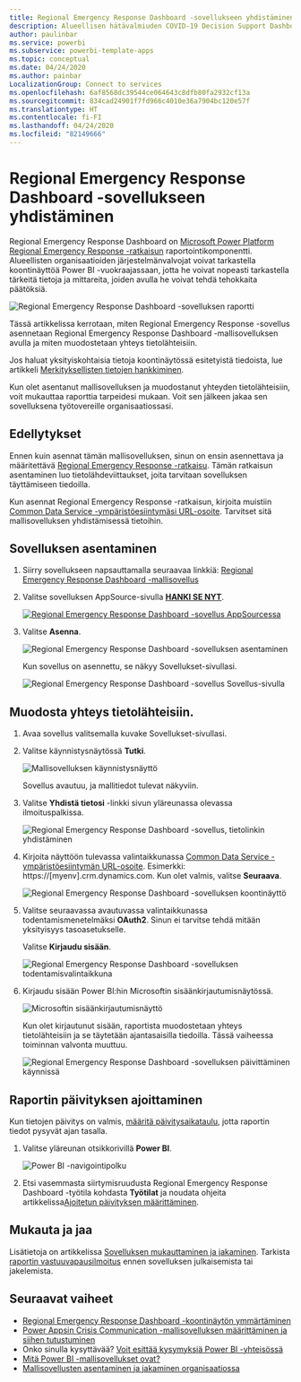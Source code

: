 ```yaml
---
title: Regional Emergency Response Dashboard -sovellukseen yhdistäminen
description: Alueellisen hätävalmiuden COVID-19 Decision Support Dashboard -mallisovelluksen hankkiminen, asentaminen ja yhdistäminen tietoihin
author: paulinbar
ms.service: powerbi
ms.subservice: powerbi-template-apps
ms.topic: conceptual
ms.date: 04/24/2020
ms.author: painbar
LocalizationGroup: Connect to services
ms.openlocfilehash: 6af8568dc39544ce064643c8dfb80fa2932cf13a
ms.sourcegitcommit: 834cad24901f7fd966c4010e36a7904bc120e57f
ms.translationtype: HT
ms.contentlocale: fi-FI
ms.lasthandoff: 04/24/2020
ms.locfileid: "82149666"
---
```

# <a name="connect-to-the-regional-emergency-response-dashboard"></a>Regional Emergency Response Dashboard -sovellukseen yhdistäminen
Regional Emergency Response Dashboard on [Microsoft Power Platform Regional Emergency Response -ratkaisun](https://docs.microsoft.com/powerapps/sample-apps/regional-emergency-response/overview) raportointikomponentti. Alueellisten organisaatioiden järjestelmänvalvojat voivat tarkastella koontinäyttöä Power BI -vuokraajassaan, jotta he voivat nopeasti tarkastella tärkeitä tietoja ja mittareita, joiden avulla he voivat tehdä tehokkaita päätöksiä.

![Regional Emergency Response Dashboard -sovelluksen raportti](media/service-connect-to-regional-emergency-response/service-regional-emergency-response-app-report.png)

Tässä artikkelissa kerrotaan, miten Regional Emergency Response -sovellus asennetaan Regional Emergency Response Dashboard -mallisovelluksen avulla ja miten muodostetaan yhteys tietolähteisiin.

Jos haluat yksityiskohtaisia tietoja koontinäytössä esitetyistä tiedoista, lue artikkeli [Merkityksellisten tietojen hankkiminen](https://docs.microsoft.com/powerapps/sample-apps/regional-emergency-response/portals-admin-reporting#get-insights).

Kun olet asentanut mallisovelluksen ja muodostanut yhteyden tietolähteisiin, voit mukauttaa raporttia tarpeidesi mukaan. Voit sen jälkeen jakaa sen sovelluksena työtovereille organisaatiossasi.

## <a name="prerequisites"></a>Edellytykset

Ennen kuin asennat tämän mallisovelluksen, sinun on ensin asennettava ja määritettävä [Regional Emergency Response -ratkaisu](https://docs.microsoft.com/powerapps/sample-apps/regional-emergency-response/deploy). Tämän ratkaisun asentaminen luo tietolähdeviittaukset, joita tarvitaan sovelluksen täyttämiseen tiedoilla.

Kun asennat Regional Emergency Response -ratkaisun, kirjoita muistiin [Common Data Service -ympäristöesiintymäsi URL-osoite](https://docs.microsoft.com/powerapps/sample-apps/regional-emergency-response/deploy#step-5-configure-and-publish-power-bi-dashboard). Tarvitset sitä mallisovelluksen yhdistämisessä tietoihin.

## <a name="install-the-app"></a>Sovelluksen asentaminen

1. Siirry sovellukseen napsauttamalla seuraavaa linkkiä: [Regional Emergency Response Dashboard -mallisovellus](https://appsource.microsoft.com/product/power-bi/powerapps_cxo.regional_response)

1. Valitse sovelluksen AppSource-sivulla [**HANKI SE NYT**](https://appsource.microsoft.com/product/power-bi/powerapps_cxo.regional_response).

    [![Regional Emergency Response Dashboard -sovellus AppSourcessa](media/service-connect-to-regional-emergency-response/service-regional-emergency-response-app-appsource-get-it-now.png)](https://appsource.microsoft.com/product/power-bi/powerapps_cxo.regional_response)

1. Valitse **Asenna**. 

    ![Regional Emergency Response Dashboard -sovelluksen asentaminen](media/service-connect-to-regional-emergency-response/service-regional-emergency-response-select-install.png)

    Kun sovellus on asennettu, se näkyy Sovellukset-sivullasi.

   ![Regional Emergency Response Dashboard -sovellus Sovellus-sivulla](media/service-connect-to-regional-emergency-response/service-regional-emergency-response-app-apps-page-icon.png)

## <a name="connect-to-data-sources"></a>Muodosta yhteys tietolähteisiin.

1. Avaa sovellus valitsemalla kuvake Sovellukset-sivullasi.

1. Valitse käynnistysnäytössä **Tutki**.

   ![Mallisovelluksen käynnistysnäyttö](media/service-connect-to-regional-emergency-response/service-regional-emergency-response-app-splash-screen.png)

   Sovellus avautuu, ja mallitiedot tulevat näkyviin.

1. Valitse **Yhdistä tietosi** -linkki sivun yläreunassa olevassa ilmoituspalkissa.

   ![Regional Emergency Response Dashboard -sovellus, tietolinkin yhdistäminen](media/service-connect-to-regional-emergency-response/service-regional-emergency-response-app-connect-data.png)

1. Kirjoita näyttöön tulevassa valintaikkunassa [Common Data Service -ympäristöesiintymän URL-osoite](https://docs.microsoft.com/powerapps/sample-apps/emergency-response/deploy-configure#publish-the-power-bi-dashboard). Esimerkki: https://[myenv].crm.dynamics.com. Kun olet valmis, valitse **Seuraava**.

   ![Regional Emergency Response Dashboard -sovelluksen koontinäyttö](media/service-connect-to-regional-emergency-response/service-regional-emergency-response-app-url-dialog.png)

1. Valitse seuraavassa avautuvassa valintaikkunassa todentamismenetelmäksi **OAuth2**. Sinun ei tarvitse tehdä mitään yksityisyys tasoasetukselle.

   Valitse **Kirjaudu sisään**.

   ![Regional Emergency Response Dashboard -sovelluksen todentamisvalintaikkuna](media/service-connect-to-regional-emergency-response/service-regional-emergency-response-app-authentication-dialog.png)

1. Kirjaudu sisään Power BI:hin Microsoftin sisäänkirjautumisnäytössä.

   ![Microsoftin sisäänkirjautumisnäyttö](media/service-connect-to-regional-emergency-response/service-regional-emergency-response-app-microsoft-login.png)

   Kun olet kirjautunut sisään, raportista muodostetaan yhteys tietolähteisiin ja se täytetään ajantasaisilla tiedoilla. Tässä vaiheessa toiminnan valvonta muuttuu.

   ![Regional Emergency Response Dashboard -sovelluksen päivittäminen käynnissä](media/service-connect-to-regional-emergency-response/service-regional-emergency-response-app-refresh-monitor.png)

## <a name="schedule-report-refresh"></a>Raportin päivityksen ajoittaminen

Kun tietojen päivitys on valmis, [määritä päivitysaikataulu](../refresh-scheduled-refresh.md), jotta raportin tiedot pysyvät ajan tasalla.

1. Valitse yläreunan otsikkorivillä **Power BI**.

   ![Power BI -navigointipolku](media/service-connect-to-regional-emergency-response/service-regional-emergency-response-app-powerbi-breadcrumb.png)

1. Etsi vasemmasta siirtymisruudusta Regional Emergency Response Dashboard -työtila kohdasta **Työtilat** ja noudata ohjeita artikkelissa[Ajoitetun päivityksen määrittäminen](../refresh-scheduled-refresh.md).

## <a name="customize-and-share"></a>Mukauta ja jaa

Lisätietoja on artikkelissa [Sovelluksen mukauttaminen ja jakaminen](../service-template-apps-install-distribute.md#customize-and-share-the-app). Tarkista [raportin vastuuvapausilmoitus](https://docs.microsoft.com/powerapps/sample-apps/regional-emergency-response/overview#disclaimer) ennen sovelluksen julkaisemista tai jakelemista.

## <a name="next-steps"></a>Seuraavat vaiheet
* [Regional Emergency Response Dashboard -koontinäytön ymmärtäminen](https://docs.microsoft.com/powerapps/sample-apps/regional-emergency-response/portals-admin-reporting#get-insights)
* [Power Appsin Crisis Communication -mallisovelluksen määrittäminen ja siihen tutustuminen](https://docs.microsoft.com/powerapps/maker/canvas-apps/sample-crisis-communication-app)
* Onko sinulla kysyttävää? [Voit esittää kysymyksiä Power BI -yhteisössä](https://community.powerbi.com/)
* [Mitä Power BI -mallisovellukset ovat?](../service-template-apps-overview.md)
* [Mallisovellusten asentaminen ja jakaminen organisaatiossa](../service-template-apps-install-distribute.md)
